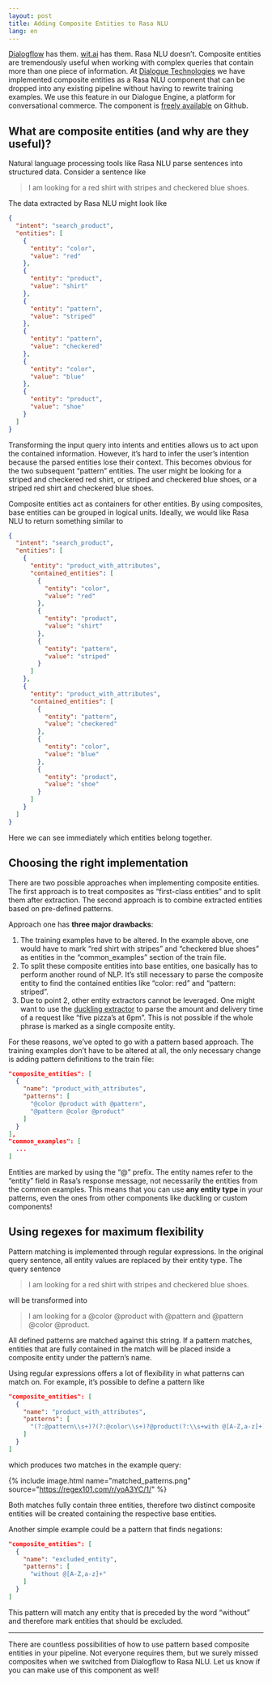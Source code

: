 ```yaml
---
layout: post
title: Adding Composite Entities to Rasa NLU
lang: en
---
```


[Dialogflow](https://dialogflow.com/docs/entities/developer-entities#developer_composite) has them. [wit.ai](https://medium.com/wit-ai/reintroducing-composite-entities-c361797ca202) has them. Rasa NLU doesn’t. Composite entities are tremendously useful when working with complex queries that contain more than one piece of information. At [Dialogue Technologies](https://www.dialogue-technologies.com/) we have implemented composite entities as a Rasa NLU component that can be dropped into any existing pipeline without having to rewrite training examples. We use this feature in our Dialogue Engine, a platform for conversational commerce. The component is [freely available](https://github.com/BeWe11/rasa_composite_entities) on Github.

## What are composite entities (and why are they useful)?

Natural language processing tools like Rasa NLU parse sentences into structured data. Consider a sentence like

> I am looking for a red shirt with stripes and checkered blue shoes.

The data extracted by Rasa NLU might look like
```json
{
  "intent": "search_product",
  "entities": [
    {
      "entity": "color",
      "value": "red"
    },
    {
      "entity": "product",
      "value": "shirt"
    },
    {
      "entity": "pattern",
      "value": "striped"
    },
    {
      "entity": "pattern",
      "value": "checkered"
    },
    {
      "entity": "color",
      "value": "blue"
    },
    {
      "entity": "product",
      "value": "shoe"
    }
  ]
}
```
Transforming the input query into intents and entities allows us to act upon the contained information. However, it’s hard to infer the user’s intention because the parsed entities lose their context. This becomes obvious for the two subsequent “pattern” entities. The user might be looking for a striped and checkered red shirt, or striped and checkered blue shoes, or a striped red shirt and checkered blue shoes.

Composite entities act as containers for other entities. By using composites, base entities can be grouped in logical units. Ideally, we would like Rasa NLU to return something similar to
```json
{
  "intent": "search_product",
  "entities": [
    {
      "entity": "product_with_attributes",
      "contained_entities": [
        {
          "entity": "color",
          "value": "red"
        },
        {
          "entity": "product",
          "value": "shirt"
        },
        {
          "entity": "pattern",
          "value": "striped"
        }
      ]
    },
    {
      "entity": "product_with_attributes",
      "contained_entities": [
        {
          "entity": "pattern",
          "value": "checkered"
        },
        {
          "entity": "color",
          "value": "blue"
        },
        {
          "entity": "product",
          "value": "shoe"
        }
      ]
    }
  ]
}
```
Here we can see immediately which entities belong together.

## Choosing the right implementation

There are two possible approaches when implementing composite entities. The first approach is to treat composites as “first-class entities” and to split them after extraction. The second approach is to combine extracted entities based on pre-defined patterns.

Approach one has **three major drawbacks**:

1. The training examples have to be altered. In the example above, one would have to mark “red shirt with stripes” and “checkered blue shoes” as entities in the “common_examples” section of the train file.
2. To split these composite entities into base entities, one basically has to perform another round of NLP. It’s still necessary to parse the composite entity to find the contained entities like “color: red” and “pattern: striped”.
3. Due to point 2, other entity extractors cannot be leveraged. One might want to use the [duckling extractor](https://rasa.com/docs/nlu/components/#ner-duckling-http) to parse the amount and delivery time of a request like “five pizza’s at 6pm”. This is not possible if the whole phrase is marked as a single composite entity.

For these reasons, we’ve opted to go with a pattern based approach. The training examples don’t have to be altered at all, the only necessary change is adding pattern definitions to the train file:
```json
"composite_entities": [
  {
    "name": "product_with_attributes",
    "patterns": [
      "@color @product with @pattern",
      "@pattern @color @product"
    ]
  }
],
"common_examples": [
  ...
]
```
Entities are marked by using the “@” prefix. The entity names refer to the “entity” field in Rasa’s response message, not necessarily the entities from the common examples. This means that you can use **any entity type** in your patterns, even the ones from other components like duckling or custom components!

## Using regexes for maximum flexibility

Pattern matching is implemented through regular expressions. In the original query sentence, all entity values are replaced by their entity type. The query sentence

> I am looking for a red shirt with stripes and checkered blue shoes.

will be transformed into

> I am looking for a @color @product with @pattern and @pattern @color @product.

All defined patterns are matched against this string. If a pattern matches, entities that are fully contained in the match will be placed inside a composite entity under the pattern’s name.

Using regular expressions offers a lot of flexibility in what patterns can match on. For example, it’s possible to define a pattern like
```json
"composite_entities": [
  {
    "name": "product_with_attributes",
    "patterns": [
      "(?:@pattern\\s+)?(?:@color\\s+)?@product(?:\\s+with @[A-Z,a-z]+)?"
    ]
  }
]
```
which produces two matches in the example query:

{% include image.html name="matched_patterns.png" source="https://regex101.com/r/yoA3YC/1/" %}

Both matches fully contain three entities, therefore two distinct composite
entities will be created containing the respective base entities.

Another simple example could be a pattern that finds negations:
```json
"composite_entities": [
  {
    "name": "excluded_entity",
    "patterns": [
      "without @[A-Z,a-z]+"
    ]
  }
]
```
This pattern will match any entity that is preceded by the word “without” and therefore mark entities that should be excluded.

---

There are countless possibilities of how to use pattern based composite entities in your pipeline. Not everyone requires them, but we surely missed composites when we switched from Dialogflow to Rasa NLU. Let us know if you can make use of this component as well!
